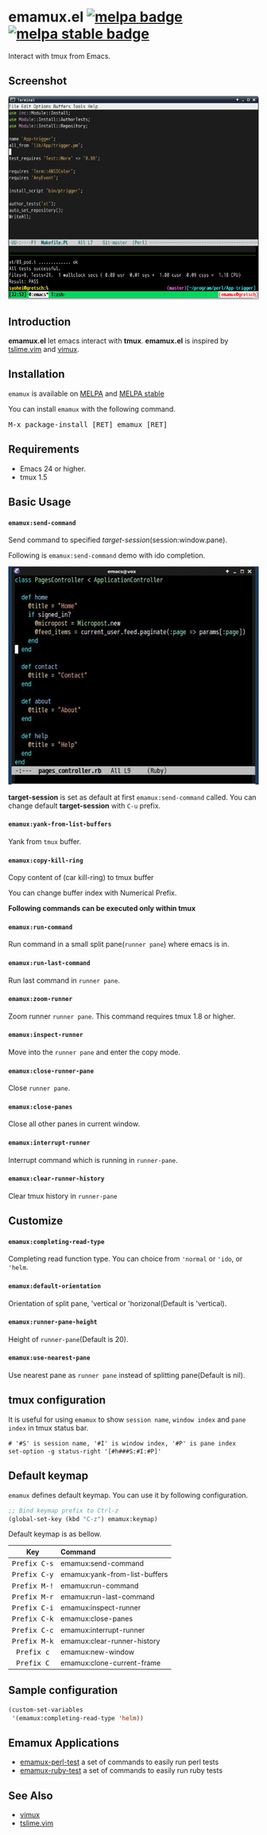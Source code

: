# emamux.el [![melpa badge][melpa-badge]][melpa-link] [![melpa stable badge][melpa-stable-badge]][melpa-stable-link]

Interact with tmux from Emacs.


## Screenshot

![emamux_run_command](image/run_command_screenshot.png)


## Introduction

**emamux.el** let emacs interact with **tmux**.
**emamux.el** is inspired by [tslime.vim](https://github.com/kikijump/tslime.vim) and
[vimux](https://github.com/benmills/vimux/).


## Installation

`emamux` is available on [MELPA](https://melpa.org/) and [MELPA stable](https://stable.melpa.org/)

You can install `emamux` with the following command.

<kbd>M-x package-install [RET] emamux [RET]</kbd>


## Requirements

* Emacs 24 or higher.
* tmux 1.5


## Basic Usage

#### `emamux:send-command`

Send command to specified *target-session*(session:window.pane).

Following is `emamux:send-command` demo with ido completion.

![send-command-demo](image/send-command-demo.gif)

**target-session** is set as default at first `emamux:send-command` called.
You can change default **target-session** with `C-u` prefix.

#### `emamux:yank-from-list-buffers`

Yank from `tmux` buffer.


#### `emamux:copy-kill-ring`

Copy content of (car kill-ring) to tmux buffer

You can change buffer index with Numerical Prefix.


**Following commands can be executed only within tmux**

#### `emamux:run-command`

Run command in a small split pane(`runner pane`) where emacs is in.

#### `emamux:run-last-command`

Run last command in `runner pane`.

#### `emamux:zoom-runner`

Zoom runner `runner pane`. This command requires tmux 1.8 or higher.

#### `emamux:inspect-runner`

Move into the `runner pane` and enter the copy mode.

#### `emamux:close-runner-pane`

Close `runner pane`.

#### `emamux:close-panes`

Close all other panes in current window.

#### `emamux:interrupt-runner`

Interrupt command which is running in `runner-pane`.

#### `emamux:clear-runner-history`

Clear tmux history in `runner-pane`


## Customize

#### `emamux:completing-read-type`

Completing read function type. You can choice from `'normal` or `'ido`, or `'helm`.

#### `emamux:default-orientation`

Orientation of split pane, 'vertical or 'horizonal(Default is 'vertical).

#### `emamux:runner-pane-height`

Height of `runner-pane`(Default is 20).


#### `emamux:use-nearest-pane`

Use nearest pane as `runner pane` instead of splitting pane(Default is nil).


## tmux configuration

It is useful for using `emamux` to show `session name`, `window index` and
`pane index` in tmux status bar.

```
# '#S' is session name, '#I' is window index, '#P' is pane index
set-option -g status-right '[#h###S:#I:#P]'
```

## Default keymap

`emamux` defines default keymap. You can use it by following configuration.

```lisp
;; Bind keymap prefix to Ctrl-z
(global-set-key (kbd "C-z") emamux:keymap)
```

Default keymap is as bellow.

| Key                   | Command                       |
|:---------------------:|:------------------------------|
| <kbd>Prefix C-s</kbd> | emamux:send-command           |
| <kbd>Prefix C-y</kbd> | emamux:yank-from-list-buffers |
| <kbd>Prefix M-!</kbd> | emamux:run-command            |
| <kbd>Prefix M-r</kbd> | emamux:run-last-command       |
| <kbd>Prefix C-i</kbd> | emamux:inspect-runner         |
| <kbd>Prefix C-k</kbd> | emamux:close-panes            |
| <kbd>Prefix C-c</kbd> | emamux:interrupt-runner       |
| <kbd>Prefix M-k</kbd> | emamux:clear-runner-history   |
| <kbd>Prefix c</kbd>   | emamux:new-window             |
| <kbd>Prefix C</kbd>   | emamux:clone-current-frame    |


## Sample configuration

```lisp
(custom-set-variables
 '(emamux:completing-read-type 'helm))
```

## Emamux Applications

* [emamux-perl-test](https://github.com/syohex/emamux-perl-test) a set of commands to easily run perl tests
* [emamux-ruby-test](https://github.com/syohex/emamux-ruby-test) a set of commands to easily run ruby tests


## See Also
* [vimux](https://github.com/benmills/vimux/)
* [tslime.vim](https://github.com/kikijump/tslime.vim)

[melpa-link]: https://melpa.org/#/emamux
[melpa-stable-link]: https://stable.melpa.org/#/emamux
[melpa-badge]: https://melpa.org/packages/emamux-badge.svg
[melpa-stable-badge]: https://stable.melpa.org/packages/emamux-badge.svg
